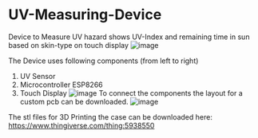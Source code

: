 # UV-Measuring-Device
Device to Measure UV hazard shows UV-Index and remaining time in sun based on skin-type on touch display
![image](https://user-images.githubusercontent.com/103884925/228444807-f9ca4bd0-4321-4c56-98fb-6b6f464c5bc1.png)

The Device uses following components (from left to right)
1. UV Sensor
2. Microcontroller ESP8266
3. Touch Display
![image](https://user-images.githubusercontent.com/103884925/228441100-9837ecee-3c59-4e13-b5c0-366e95c43b3a.png)
To connect the components the layout for a custom pcb can be downloaded.
![image](https://user-images.githubusercontent.com/103884925/228441386-3b8d796d-1690-4924-86cd-81055dc31a34.png)

The stl files for 3D Printing the case can be downloaded here:
https://www.thingiverse.com/thing:5938550
